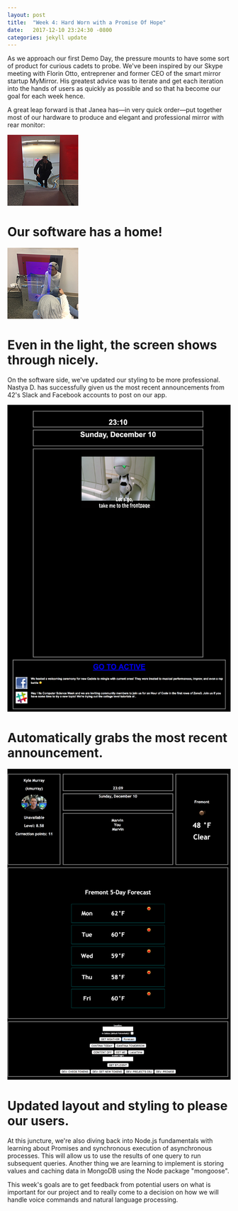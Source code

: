 ```yaml
---
layout: post
title:  "Week 4: Hard Worn with a Promise Of Hope"
date:   2017-12-10 23:24:30 -0800
categories: jekyll update
---
```


As we approach our first Demo Day, the pressure mounts to have some sort of product for curious cadets to probe. We've been inspired by our Skype meeting with Florin Otto, entreprener and former CEO of the smart mirror startup MyMirror. His greatest advice was to iterate and get each iteration into the hands of users as quickly as possible and so that ha become our goal for each week hence.

A great leap forward is that Janea has—in very quick order—put together most of our hardware to produce and elegant and professional mirror with rear monitor:

![Mirror Reflective](/img/mirror_reflect.jpg)
# Our software has a home!

![Mirror Blue Screen](/img/mirror_bs.jpg)
# Even in the light, the screen shows through nicely.

On the software side, we've updated our styling to be more professional. Nastya D. has successfully given us the most recent announcements from 42's Slack and Facebook accounts to post on our app.

![Announcements](/img/announcements.png)
# Automatically grabs the most recent announcement.

![New Forecast](/img/forecast0.png)
# Updated layout and styling to please our users.

At this juncture, we're also diving back into Node.js fundamentals with learning about Promises and synchronous execution of asynchronous processes. This will allow us to use the results of one query to run subsequent queries. Another thing we are learning to implement is storing values and caching data in MongoDB using the Node package "mongoose".

This week's goals are to get feedback from potential users on what is important for our project and to really come to a decision on how we will handle voice commands and natural language processing.
